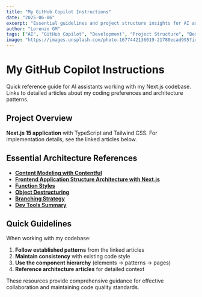 ```yaml
---
title: "My GitHub Copilot Instructions"
date: "2025-06-06"
excerpt: "Essential guidelines and project structure insights for AI assistants working with my codebase. Learn about my coding preferences, architecture patterns, and development workflow to provide better assistance."
author: "Lorenzo GM"
tags: ["AI", "GitHub Copilot", "Development", "Project Structure", "Best Practices"]
image: "https://images.unsplash.com/photo-1677442136019-21780ecad995?ixlib=rb-4.0.3&auto=format&fit=crop&w=1200&q=80"
---
```


# My GitHub Copilot Instructions

Quick reference guide for AI assistants working with my Next.js codebase. Links to detailed articles about my coding preferences and architecture patterns.

## Project Overview

**Next.js 15 application** with TypeScript and Tailwind CSS. For implementation details, see the linked articles below.

## Essential Architecture References

- **[Content Modeling with Contentful](/blog/content-modeling-with-contentful)**
- **[Frontend Application Structure Architecture with Next.js](/blog/nextjs-architecture-api-sdk-ui-separation)**
- **[Function Styles](/blog/function-styles)**
- **[Object Destructuring](/blog/object-destructuring)**
- **[Branching Strategy](/blog/branching-strategy)**
- **[Dev Tools Summary](/blog/dev-tools-summary)**

## Quick Guidelines

When working with my codebase:

1. **Follow established patterns** from the linked articles
2. **Maintain consistency** with existing code style
3. **Use the component hierarchy** (elements → patterns → pages)
4. **Reference architecture articles** for detailed context

These resources provide comprehensive guidance for effective collaboration and maintaining code quality standards.
